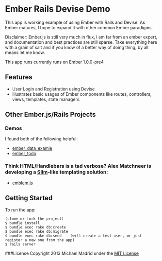 Ember Rails Devise Demo
=======================

This app is working example of using Ember with Rails and Devise.  As Ember matures, I hope to expand it with other common Ember
paradigms.

Disclaimer: Ember.js is still very much in flux, I am far from an ember expert, and documentation and best practices are still
sparse.  Take everything here with a grain of salt and if you know of a better way of doing thing, by all means let me know.

This app runs currently runs on Ember 1.0.0-pre4

Features
--------
* User Login and Registration using Devise
* Illustrates basic usages of Ember components like routes, controllers, views, templates, state managers.

Other Ember.js/Rails Projects
-----------------------------

### Demos

I found both of the following helpful:

* [ember_data_examle](https://github.com/dgeb/ember_data_example)
* [ember_todo](https://github.com/Skalar/ember_todo)

### Think HTML/Handlebars is a tad verbose?  Alex Matchneer is developing a [Slim](http://slim-lang.com/)-like templating solution:
* [emblem.js](https://github.com/machty/emblem.js)


Getting Started
---------------

To run the app:

    (clone or fork the project)
    $ bundle install
    $ bundle exec rake db:create
    $ bundle exec rake db:migrate
    $ bundle exec rake db:seed    (will create a test user, or just register a new one from the app)
    $ rails server

###License
Copyright 2013 Michael Madrid under the [MIT License](http://opensource.org/licenses/MIT)
